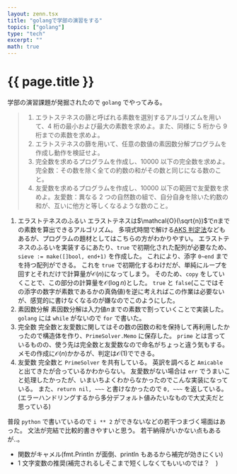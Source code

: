```yaml
---
layout: zenn.tsx
title: "golangで学部の演習をする"
topics: ["golang"]
type: "tech"
excerpt: ""
math: true
---
```


# {{ page.title }}

学部の演習課題が発掘されたので `golang` でやってみる。

> 1. エラトステネスの篩と呼ばれる素数を選別するアルゴリズムを用いて、4 桁の最小および最大の素数を求めよ。また、同様に 5 桁から 9 桁までの素数を求めよ。
> 1. エラトステネスの篩を用いて、任意の数値の素因数分解プログラムを作成し動作を検証せよ。
> 1. 完全数を求めるプログラムを作成し、10000 以下の完全数を求めよ。完全数：その数を除く全ての約数の和がその数と同じになる数のこと。
> 1. 友愛数を求めるプログラムを作成し、10000 以下の範囲で友愛数を求めよ。友愛数：異なる 2 つの自然数の組で、自分自身を除いた約数の和が、互いに他方と等しくなるような数のこと。

<script src="https://gist.github.com/Omochice/c8670463c5a6cd3bf339ed4a5eeb414b.js"></script>

1. エラストテネスのふるい
   エラストテネスは$\mathcal{O}(\sqrt{n})$で$n$までの素数を算出できるアルゴリズム。
   多項式時間で解ける[AKS 判定法](https://www.cse.iitk.ac.in/users/manindra/algebra/primality_v6.pdf)などもあるが、プログラムの題材としてはこちらの方がわかりやすい。
   エラストテネスのふるいを実装するにあたり、`true` で初期化された配列が必要なため、`sieve := make([]bool, end+1)` を作成した。
   これにより、添字 `0~end` までを持つ配列ができる。
   これを `true` で初期化するわけだが、単純にループを回すとそれだけで計算量が$\mathcal{O}(n)$になってしまう。
   そのため、`copy` をしていくことで、この部分の計算量を$\mathcal{O}(\log n)$とした。
   `true` と `false`(ここではその添字の数字が素数であるかの真偽値)を逆に考えればこの作業は必要ないが、感覚的に書けなくなるのが嫌なのでこのようにした。
1. 素因数分解
   素因数分解は入力値$n$までの素数で割っていくことで実装した。
   `golang` には `while` がないので `for` で書いた。
1. 完全数
   完全数と友愛数に関してはその数の因数の和を保持して再利用したかったので構造体を作り、`PrimeSolver.Memo` に保存した。
   `prime` とは言っているものの、使う先は完全数と友愛数なので命名がちょっと違う気もする。
   メモの作成に$\mathcal{O}(n)$かかるが、判定は$\mathcal{O}(1)$でできる。
1. 友愛数
   完全数と `PrimeSolver` を共有している。
   英訳を調べると `Amicable` と出てきたが合っているかわからない。
   友愛数がない場合は `err` でうまいこと処理したかったが、いまいちよくわからなかったのでこんな実装になっている。
   また、`return nil, ~~~` と書けなかったので `0, ~~~` を返している。(エラーハンドリングするから多分デフォルト値みたいなもので大丈夫だと思っている)

普段 `python` で書いているので `i ** 2` ができないなどの若干つまづく場面はあった。
文法が完結で比較的書きやすいと思う。
若干納得がいかない点もあるが‥。

- 関数がキャメル(fmt.Println が面倒、println もあるから補完が効きにくい)
- 1 文字変数の推奨(補完されるしそこまで短くしなくてもいいのでは？　)
